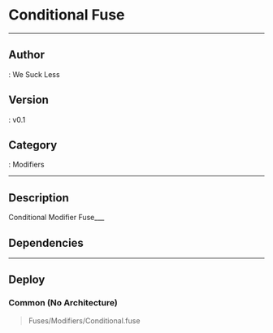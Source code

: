 # Conditional Fuse
___

## Author
 : We Suck Less

## Version
 : v0.1

## Category
 : Modifiers
___

## Description
Conditional Modifier Fuse___

## Dependencies


___

## Deploy

### Common (No Architecture)

> Fuses/Modifiers/Conditional.fuse  
